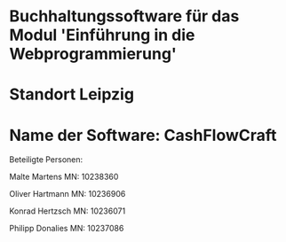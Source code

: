 # Buchhaltungssoftware für das Modul 'Einführung in die Webprogrammierung'
# Standort Leipzig

# Name der Software: CashFlowCraft

 Beteiligte Personen:

Malte Martens       MN: 10238360

Oliver Hartmann     MN: 10236906

Konrad Hertzsch     MN: 10236071

Philipp Donalies    MN: 10237086
